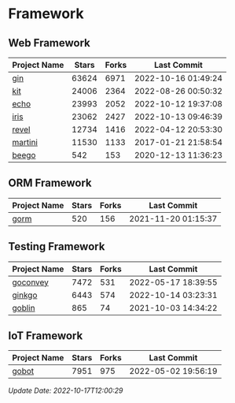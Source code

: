 # Framework

## Web Framework
| Project Name | Stars | Forks | Last Commit |
| ------------ | ----- | ----- | ----------- |
| [gin](https://github.com/gin-gonic/gin) | 63624 | 6971 | 2022-10-16 01:49:24 |
| [kit](https://github.com/go-kit/kit) | 24006 | 2364 | 2022-08-26 00:50:32 |
| [echo](https://github.com/labstack/echo) | 23993 | 2052 | 2022-10-12 19:37:08 |
| [iris](https://github.com/kataras/iris) | 23062 | 2427 | 2022-10-13 09:46:39 |
| [revel](https://github.com/revel/revel) | 12734 | 1416 | 2022-04-12 20:53:30 |
| [martini](https://github.com/go-martini/martini) | 11530 | 1133 | 2017-01-21 21:58:54 |
| [beego](https://github.com/astaxie/beego) | 542 | 153 | 2020-12-13 11:36:23 |

## ORM Framework
| Project Name | Stars | Forks | Last Commit |
| ------------ | ----- | ----- | ----------- |
| [gorm](https://github.com/jinzhu/gorm) | 520 | 156 | 2021-11-20 01:15:37 |

## Testing Framework
| Project Name | Stars | Forks | Last Commit |
| ------------ | ----- | ----- | ----------- |
| [goconvey](https://github.com/smartystreets/goconvey) | 7472 | 531 | 2022-05-17 18:39:55 |
| [ginkgo](https://github.com/onsi/ginkgo) | 6443 | 574 | 2022-10-14 03:23:31 |
| [goblin](https://github.com/franela/goblin) | 865 | 74 | 2021-10-03 14:34:22 |

## IoT Framework
| Project Name | Stars | Forks | Last Commit |
| ------------ | ----- | ----- | ----------- |
| [gobot](https://github.com/hybridgroup/gobot) | 7951 | 975 | 2022-05-02 19:56:19 |

*Update Date: 2022-10-17T12:00:29*